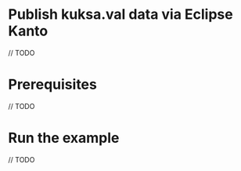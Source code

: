 # Publish kuksa.val data via Eclipse Kanto
// TODO
# Prerequisites
// TODO
# Run the example
// TODO
